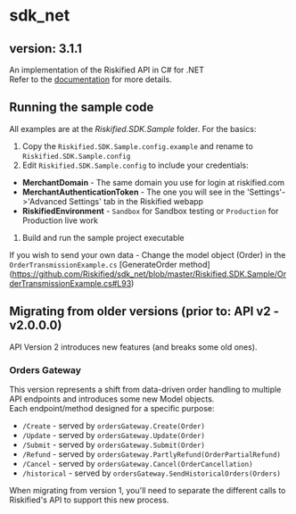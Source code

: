 sdk_net
=======

version: 3.1.1
-----------------

An implementation of the Riskified API in C# for .NET  
Refer to the [documentation](http://apiref.riskified.com) for more details.

Running the sample code
-----------------------
All examples are at the _Riskified.SDK.Sample_ folder. For the basics:

1. Copy the ```Riskified.SDK.Sample.config.example``` and rename to ```Riskified.SDK.Sample.config```
1. Edit ```Riskified.SDK.Sample.config``` to include your credentials: 
  - **MerchantDomain** - The same domain you use for login at riskified.com
  - **MerchantAuthenticationToken** - The one you will see in the 'Settings'->'Advanced Settings' tab in the Riskified webapp
  - **RiskifiedEnvironment** - `Sandbox` for Sandbox testing or `Production` for Production live work
1. Build and run the sample project executable

If you wish to send your own data - Change the model object (Order) in the ```OrderTransmissionExample.cs``` [GenerateOrder method] (https://github.com/Riskified/sdk_net/blob/master/Riskified.SDK.Sample/OrderTransmissionExample.cs#L93)


Migrating from older versions (prior to: API v2 - v2.0.0.0)
-----------------------------------------------------------

API Version 2 introduces new features (and breaks some old ones).  

### Orders Gateway ###

This version represents a shift from data-driven order handling to multiple API endpoints and introduces some new Model objects.  
Each endpoint/method designed for a specific purpose:

* `/Create` - served by `ordersGateway.Create(Order)`
* `/Update` - served by `ordersGateway.Update(Order)`
* `/Submit` - served by `ordersGateway.Submit(Order)`
* `/Refund` - served by `ordersGateway.PartlyRefund(OrderPartialRefund)`
* `/Cancel` - served by `ordersGateway.Cancel(OrderCancellation)`
* `/historical` - served by `ordersGateway.SendHistoricalOrders(Orders)`

When migrating from version 1, you'll need to separate the different calls to Riskified's API to support this new process.

